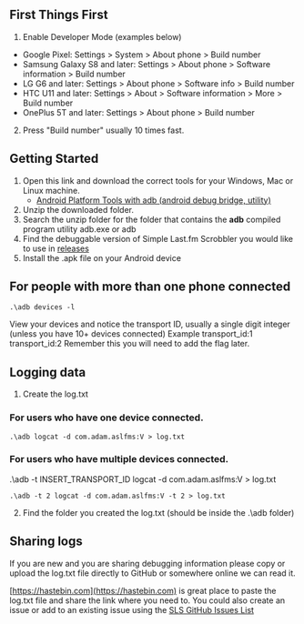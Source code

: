 ## First Things First

1. Enable Developer Mode (examples below)
 * Google Pixel: Settings > System > About phone > Build number
 * Samsung Galaxy S8 and later: Settings > About phone > Software information > Build number
 * LG G6 and later: Settings > About phone > Software info > Build number
 * HTC U11 and later: Settings > About > Software information > More > Build number
 * OnePlus 5T and later: Settings > About phone > Build number
2. Press "Build number" usually 10 times fast.

## Getting Started
1. Open this link and download the correct tools for your Windows, Mac or Linux machine.
   * [Android Platform Tools with adb (android debug bridge, utility)](https://developer.android.com/studio/releases/platform-tools)
2. Unzip the downloaded folder.
3. Search the unzip folder for the folder that contains the **adb** compiled program utility adb.exe or adb
4. Find the debuggable version of Simple Last.fm Scrobbler you would like to use in [releases](https://github.com/simple-last-fm-scrobbler/sls/releases)
5. Install the .apk file on your Android device

## For people with more than one phone connected
```console
.\adb devices -l
```
View your devices and notice the transport ID, usually a single digit integer (unless you have 10+ devices connected)
Example 
transport_id:1
transport_id:2
Remember this you will need to add the flag later.

## Logging data
1. Create the log.txt
 ### For users who have one device connected.
```console
.\adb logcat -d com.adam.aslfms:V > log.txt
```
  ### For users who have multiple devices connected.

.\adb -t INSERT_TRANSPORT_ID logcat -d com.adam.aslfms:V > log.txt 
```console
.\adb -t 2 logcat -d com.adam.aslfms:V -t 2 > log.txt
```
2. Find the folder you created the log.txt (should be inside the .\adb folder)

## Sharing logs
If you are new and you are sharing debugging information please copy or upload the log.txt file directly to GitHub or somewhere online we can read it.

[https://hastebin.com](https://hastebin.com) is great place to paste the log.txt file and share the link where you need to.
You could also create an issue or add to an existing issue using the [SLS GitHub Issues List](https://github.com/simple-last-fm-scrobbler/sls/issues)
